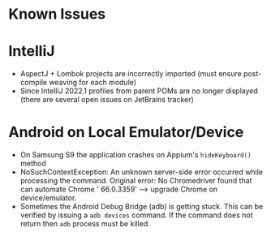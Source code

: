 # Known Issues

# IntelliJ

* AspectJ + Lombok projects are incorrectly imported (must ensure post-compile
  weaving for each module)
* Since IntelliJ 2022.1 profiles from parent POMs are no longer displayed (there
  are several open issues on JetBrains tracker)

# Android on Local Emulator/Device

* On Samsung S9 the application crashes on Appium's `hideKeyboard()` method
* NoSuchContextException: An unknown server-side error occurred while processing
  the command. Original error: No Chromedriver found that can automate Chrome '
  66.0.3359' --> upgrade Chrome on device/emulator.
* Sometimes the Android Debug Bridge (adb) is getting stuck. This can be
  verified by issuing a `adb devices` command. If the command does not return
  then `adb` process must be killed.
